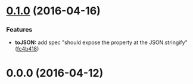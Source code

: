 <a name="0.1.0"></a>
# [0.1.0](https://github.com/itakojs/itako-token/compare/v0.0.0...v0.1.0) (2016-04-16)


### Features

* **toJSON:** add spec "should expose the property at the JSON.stringify" ([fc4b418](https://github.com/itakojs/itako-token/commit/fc4b418))



<a name="0.0.0"></a>
# 0.0.0 (2016-04-12)





